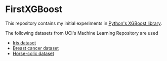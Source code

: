 # FirstXGBoost

This repository contains my initial experiments in [Python's XGBoost library](https://github.com/dmlc/xgboost/tree/master/python-package). 

The following datasets from UCI's Machine Learning Repository are used 

+ [Iris dataset](https://archive.ics.uci.edu/ml/datasets/Iris)
+ [Breast cancer dataset](https://archive.ics.uci.edu/ml/datasets/Breast+Cancer)
+ [Horse-colic dataset](https://archive.ics.uci.edu/ml/datasets/Horse+Colic)

